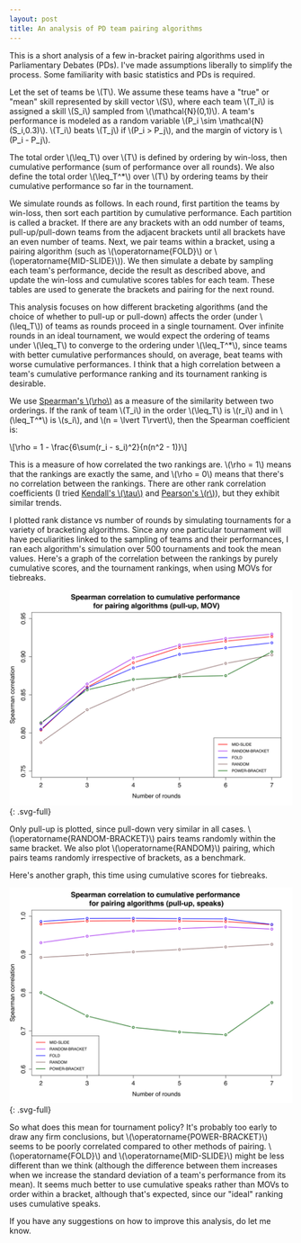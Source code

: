 ```yaml
---
layout: post
title: An analysis of PD team pairing algorithms
---
```


This is a short analysis of a few in-bracket pairing algorithms used in Parliamentary Debates (PDs). I've made assumptions liberally to simplify the process. Some familiarity with basic statistics and PDs is required.

Let the set of teams be \\(T\\). We assume these teams have a "true" or "mean" skill represented by skill vector \\(S\\), where each team \\(T_i\\) is assigned a skill \\(S_i\\) sampled from \\(\mathcal{N}(0,1)\\). A team's performance is modeled as a random variable \\(P_i \sim \mathcal{N}(S_i,0.3)\\). \\(T_i\\) beats \\(T_j\\) if \\(P_i > P_j\\), and the margin of victory is \\(P_i - P_j\\).

The total order \\(\leq_T\\) over \\(T\\) is defined by ordering by win-loss, then cumulative performance (sum of performance over all rounds). We also define the total order \\(\leq_T^*\\) over \\(T\\) by ordering teams by their cumulative performance so far in the tournament.

We simulate rounds as follows. In each round, first partition the teams by win-loss, then sort each partition by cumulative performance. Each partition is called a bracket. If there are any brackets with an odd number of teams, pull-up/pull-down teams from the adjacent brackets until all brackets have an even number of teams. Next, we pair teams within a bracket, using a pairing algorithm (such as \\(\operatorname{FOLD}\\) or \\(\operatorname{MID-SLIDE}\\)). We then simulate a debate by sampling each team's performance, decide the result as described above, and update the win-loss and cumulative scores tables for each team. These tables are used to generate the brackets and pairing for the next round.

This analysis focuses on how different bracketing algorithms (and the choice of whether to pull-up or pull-down) affects the order (under \\(\leq_T\\)) of teams as rounds proceed in a single tournament. Over infinite rounds in an ideal tournament, we would expect the ordering of teams under \\(\leq_T\\) to converge to the ordering under \\(\leq_T^*\\), since teams with better cumulative performances should, on average, beat teams with worse cumulative performances. I think that a high correlation between a team's cumulative performance ranking and its tournament ranking is desirable.

We use [Spearman's \\(\rho\\)](https://en.wikipedia.org/wiki/Spearman%27s_rank_correlation_coefficient) as a measure of the similarity between two orderings. If the rank of team \\(T_i\\) in the order \\(\leq_T\\) is \\(r_i\\) and in \\(\leq_T^*\\) is \\(s_i\\), and \\(n = \lvert T\rvert\\), then the Spearman coefficient is:

\\[\rho = 1 - \frac{6\sum(r_i - s_i)^2}{n(n^2 - 1)}\\]

This is a measure of how correlated the two rankings are. \\(\rho = 1\\) means that the rankings are exactly the same, and \\(\rho = 0\\) means that there's no correlation between the rankings. There are other rank correlation coefficients (I tried [Kendall's \\(\tau\\)](https://en.wikipedia.org/wiki/Kendall_rank_correlation_coefficient) and [Pearson's \\(r\\)](https://en.wikipedia.org/wiki/Pearson_product-moment_correlation_coefficient)), but they exhibit similar trends.

I plotted rank distance vs number of rounds by simulating tournaments for a variety of bracketing algorithms. Since any one particular tournament will have peculiarities linked to the sampling of teams and their performances, I ran each algorithm's simulation over 500 tournaments and took the mean values. Here's a graph of the correlation between the rankings by purely cumulative scores, and the tournament rankings, when using MOVs for tiebreaks.

![image](/assets/svg/spearman_7_mov.svg){: .svg-full}

Only pull-up is plotted, since pull-down very similar in all cases. \\(\operatorname{RANDOM-BRACKET}\\) pairs teams randomly within the same bracket. We also plot \\(\operatorname{RANDOM}\\) pairing, which pairs teams randomly irrespective of brackets, as a benchmark.

Here's another graph, this time using cumulative scores for tiebreaks.

![image](/assets/svg/spearman_7_speaks.svg){: .svg-full}

So what does this mean for tournament policy? It's probably too early to draw any firm conclusions, but \\(\operatorname{POWER-BRACKET}\\) seems to be poorly correlated compared to other methods of pairing. \\(\operatorname{FOLD}\\) and \\(\operatorname{MID-SLIDE}\\) might be less different than we think (although the difference between them increases when we increase the standard deviation of a team's performance from its mean). It seems much better to use cumulative speaks rather than MOVs to order within a bracket, although that's expected, since our "ideal" ranking uses cumulative speaks.

If you have any suggestions on how to improve this analysis, do let me know.

<script type="text/javascript"
src="http://cdn.mathjax.org/mathjax/latest/MathJax.js?config=TeX-AMS-MML_HTMLorMML">
</script>
